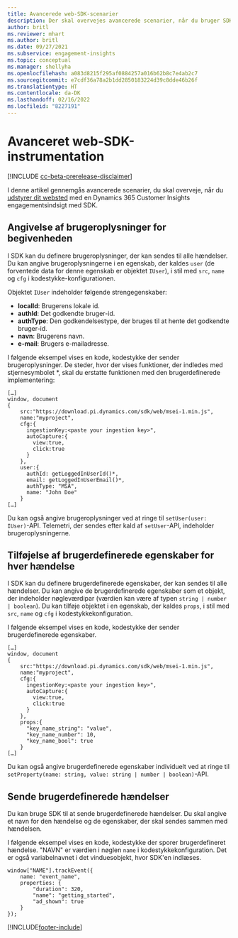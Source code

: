 ```yaml
---
title: Avancerede web-SDK-scenarier
description: Der skal overvejes avancerede scenarier, når du bruger SDK til at instrumentere dit websted.
author: britl
ms.reviewer: mhart
ms.author: britl
ms.date: 09/27/2021
ms.subservice: engagement-insights
ms.topic: conceptual
ms.manager: shellyha
ms.openlocfilehash: a083d8215f295af0884257a016b62b8c7e4ab2c7
ms.sourcegitcommit: e7cdf36a78a2b1dd2850183224d39c8dde46b26f
ms.translationtype: HT
ms.contentlocale: da-DK
ms.lasthandoff: 02/16/2022
ms.locfileid: "8227191"
---
```

# <a name="advanced-web-sdk-instrumentation"></a>Avanceret web-SDK-instrumentation

[!INCLUDE [cc-beta-prerelease-disclaimer](includes/cc-beta-prerelease-disclaimer.md)]

I denne artikel gennemgås avancerede scenarier, du skal overveje, når du [udstyrer dit websted](instrument-website.md) med en Dynamics 365 Customer Insights engagementsindsigt med SDK.

## <a name="setting-user-details-for-your-event"></a>Angivelse af brugeroplysninger for begivenheden

I SDK kan du definere brugeroplysninger, der kan sendes til alle hændelser. Du kan angive brugeroplysningerne i en egenskab, der kaldes `user` (de forventede data for denne egenskab er objektet `IUser`), i stil med `src`, `name` og `cfg` i kodestykke-konfigurationen.

Objektet `IUser` indeholder følgende strengegenskaber:

- **localId**: Brugerens lokale id.
- **authId**: Det godkendte bruger-id.
- **authType**: Den godkendelsestype, der bruges til at hente det godkendte bruger-id.
- **navn**: Brugerens navn.
- **e-mail**: Brugers e-mailadresse.

I følgende eksempel vises en kode, kodestykke der sender brugeroplysninger. De steder, hvor der vises funktioner, der indledes med stjernesymbolet *, skal du erstatte funktionen med den brugerdefinerede implementering:

```
[…]
window, document
{
    src:"https://download.pi.dynamics.com/sdk/web/msei-1.min.js",
    name:"myproject",
    cfg:{
      ingestionKey:<paste your ingestion key>",
      autoCapture:{
        view:true,
        click:true
      }
    },
    user:{
      authId: getLoggedInUserId()*,
      email: getLoggedInUserEmail()*,
      authType: "MSA",
      name: "John Doe"
    }
[…]
```

Du kan også angive brugeroplysninger ved at ringe til `setUser(user: IUser)`-API. Telemetri, der sendes efter kald af `setUser`-API, indeholder brugeroplysningerne.

## <a name="adding-custom-properties-for-each-event"></a>Tilføjelse af brugerdefinerede egenskaber for hver hændelse

I SDK kan du definere brugerdefinerede egenskaber, der kan sendes til alle hændelser. Du kan angive de brugerdefinerede egenskaber som et objekt, der indeholder nøgleværdipar (værdien kan være af typen `string | number | boolean`). Du kan tilføje objektet i en egenskab, der kaldes `props`, i stil med `src`, `name` og `cfg` i kodestykkekonfiguration.

I følgende eksempel vises en kode, kodestykke der sender brugerdefinerede egenskaber.

```
[…]
window, document
{
    src:"https://download.pi.dynamics.com/sdk/web/msei-1.min.js",
    name:"myproject",
    cfg:{
      ingestionKey:<paste your ingestion key>",
      autoCapture:{
        view:true,
        click:true
      }
    },
    props:{
      "key_name_string": "value",
      "key_name_number": 10,
      "key_name_bool": true
    }
[…]
```

Du kan også angive brugerdefinerede egenskaber individuelt ved at ringe til `setProperty(name: string, value: string | number | boolean)`-API.

## <a name="sending-custom-events"></a>Sende brugerdefinerede hændelser

Du kan bruge SDK til at sende brugerdefinerede hændelser. Du skal angive et navn for den hændelse og de egenskaber, der skal sendes sammen med hændelsen.

I følgende eksempel vises en kode, kodestykke der sporer brugerdefineret hændelse. "NAVN" er værdien i nøglen `name` i kodestykkekonfiguration. Det er også variabelnavnet i det vinduesobjekt, hvor SDK'en indlæses.

```
window["NAME"].trackEvent({
    name: "event_name",
    properties: {
        "duration": 320,
        "name": "getting_started",
        "ad_shown": true
    }
});
```


[!INCLUDE[footer-include](../includes/footer-banner.md)]

